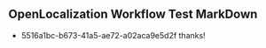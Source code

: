 ## OpenLocalization Workflow Test MarkDown
* 5516a1bc-b673-41a5-ae72-a02aca9e5d2f thanks!

<!--HONumber=Aug16_HO1-->


